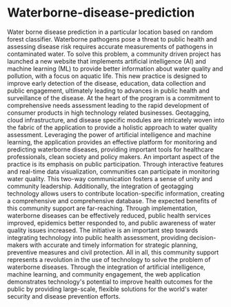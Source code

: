 # Waterborne-disease-prediction
Water borne disease prediction in a particular location based on random forest classifier.
Waterborne pathogens pose a threat to public health and assessing disease risk requires accurate measurements of pathogens in contaminated water. To solve this problem, a community driven project has launched a new website that implements artificial intelligence (AI) and machine learning (ML) to provide better information about water quality and pollution, with a focus on aquatic life. This new practice is designed to improve early detection of the disease, education, data collection and public engagement, ultimately leading to advances in public health and surveillance of the disease. 
At the heart of the program is a commitment to comprehensive needs assessment leading to the rapid development of consumer products in high technology related businesses. Geotagging, cloud infrastructure, and disease specific modules are intricately woven into the fabric of the application to provide a holistic approach to water quality assessment. Leveraging the power of artificial intelligence and machine learning, the application provides an effective platform for monitoring and predicting waterborne diseases, providing important tools for healthcare professionals, clean society and policy makers. 
An important aspect of the practice is its emphasis on public participation. Through interactive features and real-time data visualization, communities can participate in monitoring water quality. This two-way communication fosters a sense of unity and community leadership. Additionally, the integration of geotagging technology allows users to contribute location-specific information, creating a comprehensive and comprehensive database. 
The expected benefits of this community support are far-reaching. Through implementation, waterborne diseases can be effectively reduced, public health services improved, epidemics better responded to, and public awareness of water quality issues increased. The initiative is an important step towards integrating technology into public health assessment, providing decision-makers with accurate and timely information for strategic planning, preventive measures and civil protection. 
All in all, this community support represents a revolution in the use of technology to solve the problem of waterborne diseases. Through the integration of artificial intelligence, machine learning, and community engagement, the web application demonstrates technology's potential to improve health outcomes for the public by providing large-scale, flexible solutions for the world's water security and disease prevention efforts. 
